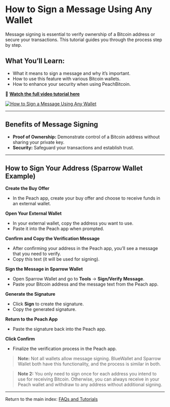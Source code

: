 # How to Sign a Message Using Any Wallet

Message signing is essential to verify ownership of a Bitcoin address or secure your transactions. This tutorial guides you through the process step by step.

## **What You’ll Learn:**
- What it means to sign a message and why it’s important.  
- How to use this feature with various Bitcoin wallets.  
- How to enhance your security when using PeachBitcoin.

🔗 **[Watch the full video tutorial here](https://www.youtube.com/watch?v=xgewSfhLgtY)**  

[![How to Sign a Message Using Any Wallet](https://img.youtube.com/vi/xgewSfhLgtY/0.jpg)](https://www.youtube.com/watch?v=xgewSfhLgtY)  

---

## **Benefits of Message Signing**
- **Proof of Ownership:** Demonstrate control of a Bitcoin address without sharing your private key.  
- **Security:** Safeguard your transactions and establish trust.

---

## **How to Sign Your Address (Sparrow Wallet Example)**

 **Create the Buy Offer**  
   - In the Peach app, create your buy offer and choose to receive funds in an external wallet.

**Open Your External Wallet**  
   - In your external wallet, copy the address you want to use.  
   - Paste it into the Peach app when prompted.

**Confirm and Copy the Verification Message**  
   - After confirming your address in the Peach app, you’ll see a message that you need to verify.  
   - Copy this text (it will be used for signing).

**Sign the Message in Sparrow Wallet**  
   - Open Sparrow Wallet and go to **Tools** → **Sign/Verify Message**.  
   - Paste your Bitcoin address and the message text from the Peach app.

**Generate the Signature**  
   - Click **Sign** to create the signature.  
   - Copy the generated signature.

**Return to the Peach App**  
   - Paste the signature back into the Peach app.

**Click Confirm**  
   - Finalize the verification process in the Peach app.

> **Note:** Not all wallets allow message signing. BlueWallet and Sparrow Wallet both have this functionality, and the process is similar in both.

> **Note 2:** You only need to sign once for each address you intend to use for receiving Bitcoin. Otherwise, you can always receive in your Peach wallet and withdraw to any address without additional signing.

---

Return to the main index: [FAQs and Tutorials](/faq/tutorials)
